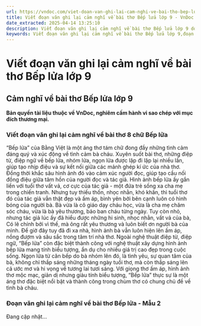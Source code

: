 ```yaml
---
url: https://vndoc.com/viet-doan-van-ghi-lai-cam-nghi-ve-bai-tho-bep-lua-lop-9-327515
title: Viết đoạn văn ghi lại cảm nghĩ về bài thơ Bếp lửa lớp 9 - VnDoc.com
date_extracted: 2025-04-14 13:25:10
description: Viết đoạn văn ghi lại cảm nghĩ về bài thơ Bếp lửa lớp 9 do VnDoc biện soạn, nhằm giúp các em HS có thêm tài liệu tham khảo và có những ý tưởng đa dạng khi thực hành kĩ năng Viết ở lớp 9.
keywords: Viết đoạn văn ghi lại cảm nghĩ về bài thơ Bếp lửa lớp 9,đoạn văn ghi lại cảm nghĩ về bài thơ Bếp lửa,Viết đoạn văn ghi lại cảm nghĩ về một bài thơ 8 chữ Bếp lửa,Viết đoạn văn ghi lại cảm nghĩ về Bếp lửa lớp 9,đoạn văn ghi lại cảm nghĩ về Bếp lửa,ghi lại cảm nghĩ về bài thơ Bếp lửa,cảm nghĩ về bài thơ Bếp lửa,ghi lại cảm nghĩ về một bài thơ tám chữ lớp 9,văn mẫu lớp 9
---
```


# Viết đoạn văn ghi lại cảm nghĩ về bài thơ Bếp lửa lớp 9
## **Cảm nghĩ về bài thơ Bếp lửa lớp 9**
**Bản quyền tài liệu thuộc về VnDoc, nghiêm cấm hành vi sao chép với mục đích thương mại.**
### Viết đoạn văn ghi lại cảm nghĩ về bài thơ 8 chữ Bếp lửa
“Bếp lửa” của Bằng Việt là một áng thơ tám chữ đong đầy những tình cảm đáng quý và xúc động về tình cảm bà cháu. Xuyên suốt bài thơ, những điệp từ, điệp ngữ về bếp lửa, nhóm lửa, ngọn lửa được lặp đi lặp lại nhiều lần, giúp tạo nhịp điệu và sự kết nối giữa các mảnh ghép kí ức của nhà thơ. Đồng thời khắc sâu hình ảnh đó vào cảm xúc người đọc, giúp tạo cầu nối đồng điệu giữa tâm hồn của người đọc và tác giả. Hình ảnh bếp lửa ấy gắn liền với tuổi thơ vất vả, cơ cực của tác giả - một đứa trẻ sống xa cha mẹ trong chiến tranh. Nhưng tuy thiếu thốn, nhọc nhằn, khó khăn, thì tuổi thơ đó của tác giả vẫn thật đẹp và ấm áp, bình yên bởi bên cạnh luôn có hình bóng của người bà. Bà vừa là cô giáo dạy cháu học, vừa là cha mẹ chăm sóc cháu, vừa là bà yêu thương, bảo ban cháu từng ngày. Tuy còn nhỏ, nhưng tác giả lúc ấy đã hiểu được những hi sinh, nhọc nhằn, vất vả của bà, Có lẽ chính bởi vì thế, mà ông rất yêu thương và luôn biết ơn người bà của mình. Để giờ đây tuy đã đi xa nhà, hình ảnh bà vẫn luôn hiện lên ấm áp, nồng đượm và sâu sắc trong tâm trí nhà thơ. Ngoài nghệ thuật điệp từ, điệp ngữ, “Bếp lửa” còn đặc biệt thành công với nghệ thuật xây dựng hình ảnh bếp lửa mang tính biểu tượng, ẩn dụ cho nhiều giá trị cao đẹp trong cuộc sống. Ngọn lửa từ căn bếp do bà nhóm lên đó, là tình yêu, sự quan tâm của bà, không chỉ thắp sáng những tháng ngày tuổi thơ, mà còn thắp sáng lên cả ước mơ và hi vọng về tương lai tươi sáng. Với giọng thơ ấm áp, hình ảnh thơ mộc mạc, giản dị nhưng giàu tính biểu tượng, “Bếp lửa” thực sự là một áng thơ đặc biệt nổi bật và thành công trong chùm thơ có chung chủ đề về tình bà cháu.
### Đoạn văn ghi lại cảm nghĩ về bài thơ Bếp lửa - Mẫu 2
Đang cập nhật…
